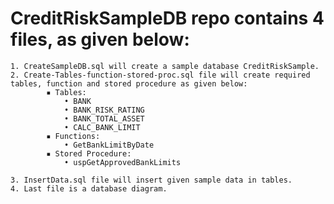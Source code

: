 # CreditRiskSampleDB repo contains 4 files, as given below:

    1. CreateSampleDB.sql will create a sample database CreditRiskSample.
    2. Create-Tables-function-stored-proc.sql file will create required tables, function and stored procedure as given below:
            ▪ Tables:
                • BANK
                • BANK_RISK_RATING
                • BANK_TOTAL_ASSET
                • CALC_BANK_LIMIT
            ▪ Functions:
                • GetBankLimitByDate
            ▪ Stored Procedure:
                • uspGetApprovedBankLimits

    3. InsertData.sql file will insert given sample data in tables.
    4. Last file is a database diagram.
       
                  
	
       

        

